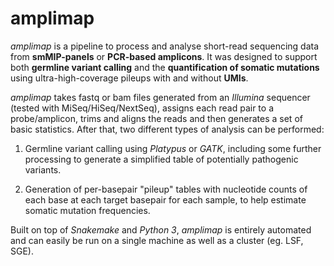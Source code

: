 # amplimap
*amplimap* is a pipeline to process and analyse short-read sequencing data from **smMIP-panels** or **PCR-based amplicons**. It was designed to support both **germline variant calling** and the **quantification of somatic mutations** using ultra-high-coverage pileups with and without **UMIs**.

*amplimap* takes fastq or bam files generated from an *Illumina* sequencer (tested with MiSeq/HiSeq/NextSeq), assigns each read pair to a probe/amplicon, trims and aligns the reads and then generates a set of basic statistics. After that, two different types of analysis can be performed:

1. Germline variant calling using *Platypus* or *GATK*, including some further processing to generate a simplified table of potentially pathogenic variants.

2. Generation of per-basepair "pileup" tables with nucleotide counts of each base at each target basepair for each sample, to help estimate somatic mutation frequencies.

Built on top of *Snakemake* and *Python 3*, *amplimap* is entirely automated and can easily be run on a single machine as well as a cluster (eg. LSF, SGE).
